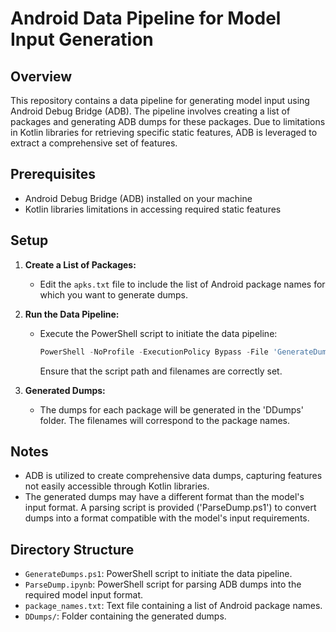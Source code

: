 # Android Data Pipeline for Model Input Generation

## Overview

This repository contains a data pipeline for generating model input using Android Debug Bridge (ADB). 
The pipeline involves creating a list of packages and generating ADB dumps for these packages.
 Due to limitations in Kotlin libraries for retrieving specific static features, ADB is leveraged to extract a comprehensive set of features.

## Prerequisites

- Android Debug Bridge (ADB) installed on your machine
- Kotlin libraries limitations in accessing required static features

## Setup



1. **Create a List of Packages:**
   - Edit the `apks.txt` file to include the list of Android package names for which you want to generate dumps.

2. **Run the Data Pipeline:**
   - Execute the PowerShell script to initiate the data pipeline:
     ```powershell
     PowerShell -NoProfile -ExecutionPolicy Bypass -File 'GenerateDumps.ps1'
     ```
     Ensure that the script path and filenames are correctly set.

3. **Generated Dumps:**
   - The dumps for each package will be generated in the 'DDumps' folder. The filenames will correspond to the package names.

## Notes

- ADB is utilized to create comprehensive data dumps, capturing features not easily accessible through Kotlin libraries.
- The generated dumps may have a different format than the model's input format. A parsing script is provided ('ParseDump.ps1') to convert dumps into a format compatible with the model's input requirements.

## Directory Structure

- `GenerateDumps.ps1`: PowerShell script to initiate the data pipeline.
- `ParseDump.ipynb`: PowerShell script for parsing ADB dumps into the required model input format.
- `package_names.txt`: Text file containing a list of Android package names.
- `DDumps/`: Folder containing the generated dumps.

